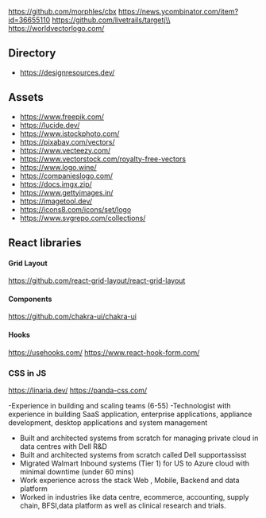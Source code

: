 

https://github.com/morphles/cbx
https://news.ycombinator.com/item?id=36655110
https://github.com/livetrails/targetj\\
https://worldvectorlogo.com/









## Directory
- https://designresources.dev/


## Assets
- https://www.freepik.com/
- https://lucide.dev/
- https://www.istockphoto.com/
- https://pixabay.com/vectors/
- https://www.vecteezy.com/
- https://www.vectorstock.com/royalty-free-vectors
- https://www.logo.wine/
- https://companieslogo.com/
- https://docs.imgx.zip/
- https://www.gettyimages.in/
- https://imagetool.dev/
- https://icons8.com/icons/set/logo
- https://www.svgrepo.com/collections/



## React libraries

#### Grid Layout
https://github.com/react-grid-layout/react-grid-layout


#### Components
https://github.com/chakra-ui/chakra-ui



#### Hooks
https://usehooks.com/
https://www.react-hook-form.com/


### CSS in JS 
https://linaria.dev/
https://panda-css.com/


-Experience in building and scaling teams (6-55)
-Technologist with experience in building SaaS application, enterprise applications, appliance development, desktop applications and system management
- Built and architected systems from scratch for managing private cloud in data centres with Dell R&D
- Built and architected systems from scratch called Dell supportassisst
- Migrated Walmart Inbound systems (Tier 1) for US to Azure cloud with minimal downtime (under 60 mins)
- Work experience across the stack Web , Mobile, Backend and data platform
- Worked in industries like data centre, ecommerce, accounting, supply chain, BFSI,data platform as well as clinical research and trials.
